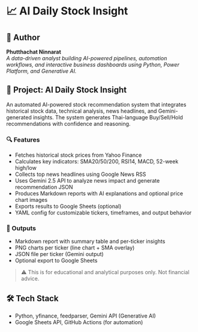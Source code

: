 # 📈 AI Daily Stock Insight

## 💼 Author
**Phutthachat Ninnarat**  
_A data-driven analyst building AI-powered pipelines, automation workflows, and interactive business dashboards using Python, Power Platform, and Generative AI._

## 📌 Project: AI Daily Stock Insight

An automated AI-powered stock recommendation system that integrates historical stock data, technical analysis, news headlines, and Gemini-generated insights. The system generates Thai-language Buy/Sell/Hold recommendations with confidence and reasoning.

### 🔍 Features
- Fetches historical stock prices from Yahoo Finance
- Calculates key indicators: SMA20/50/200, RSI14, MACD, 52-week high/low
- Collects top news headlines using Google News RSS
- Uses Gemini 2.5 API to analyze news impact and generate recommendation JSON
- Produces Markdown reports with AI explanations and optional price chart images
- Exports results to Google Sheets (optional)
- YAML config for customizable tickers, timeframes, and output behavior

### 📁 Outputs
- Markdown report with summary table and per-ticker insights
- PNG charts per ticker (line chart + SMA overlay)
- JSON file per ticker (Gemini output)
- Optional export to Google Sheets

> ⚠️ This is for educational and analytical purposes only. Not financial advice.

## 🛠 Tech Stack
- Python, yfinance, feedparser, Gemini API (Generative AI)
- Google Sheets API, GitHub Actions (for automation)
